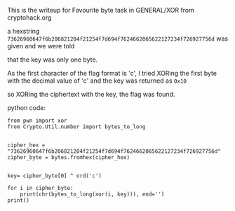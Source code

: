 
This is the writeup for Favourite byte task in GENERAL/XOR from cryptohack.org

a hexstring ```73626960647f6b206821204f21254f7d694f7624662065622127234f726927756d``` was given and we were told 

that the key was only one byte.

As the first character of the flag format is 'c', I tried XORing the first byte with the decimal value of 'c'
and the key was returned as ```0x10```

so XORing the ciphertext with the key, the flag was found.

python code:
```
from pwn import xor
from Crypto.Util.number import bytes_to_long


cipher_hex = "73626960647f6b206821204f21254f7d694f7624662065622127234f726927756d"
cipher_byte = bytes.fromhex(cipher_hex)


key= cipher_byte[0] ^ ord('c')

for i in cipher_byte:
    print(chr(bytes_to_long(xor(i, key))), end='')
print()
```
